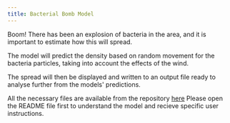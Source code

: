 ```yaml
---
title: Bacterial Bomb Model
---
```

Boom! There has been an explosion of bacteria in the area,
and it is important to estimate how this will spread.

The model will predict the density based on random movement
for the bacteria particles, taking into account the effects of 
the wind. 

The spread will then be displayed and written to an output file 
ready to analyse further from the models' predictions. 

All the necessary files are available from the repository [here](https://studid-201465981.github.io/GEOG5003_Assignment2_Bacterial_Bomb_201465981.github.io/)
Please open the README file first to understand the model and recieve specific user instructions. 